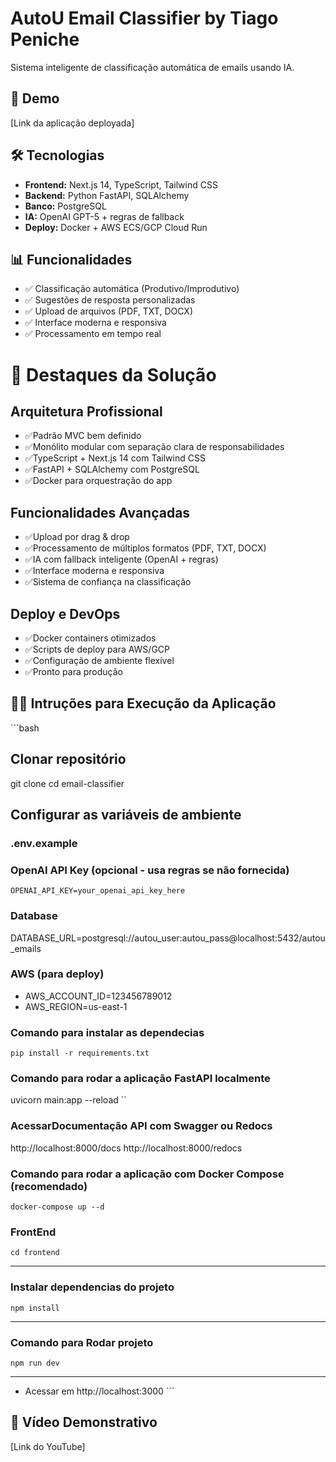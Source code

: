 # AutoU Email Classifier by Tiago Peniche

Sistema inteligente de classificação automática de emails usando IA.

## 🚀 Demo

[Link da aplicação deployada]

## 🛠️ Tecnologias

- **Frontend:** Next.js 14, TypeScript, Tailwind CSS
- **Backend:** Python FastAPI, SQLAlchemy
- **Banco:** PostgreSQL
- **IA:** OpenAI GPT-5 + regras de fallback
- **Deploy:** Docker + AWS ECS/GCP Cloud Run

## 📊 Funcionalidades

- ✅ Classificação automática (Produtivo/Improdutivo)
- ✅ Sugestões de resposta personalizadas
- ✅ Upload de arquivos (PDF, TXT, DOCX)
- ✅ Interface moderna e responsiva
- ✅ Processamento em tempo real

# 🎯 Destaques da Solução

## Arquitetura Profissional

- ✅Padrão MVC bem definido
- ✅Monólito modular com separação clara de responsabilidades
- ✅TypeScript + Next.js 14 com Tailwind CSS
- ✅FastAPI + SQLAlchemy com PostgreSQL
- ✅Docker para orquestração do app

## Funcionalidades Avançadas

- ✅Upload por drag & drop
- ✅Processamento de múltiplos formatos (PDF, TXT, DOCX)
- ✅IA com fallback inteligente (OpenAI + regras)
- ✅Interface moderna e responsiva
- ✅Sistema de confiança na classificação

## Deploy e DevOps

- ✅Docker containers otimizados
- ✅Scripts de deploy para AWS/GCP
- ✅Configuração de ambiente flexível
- ✅Pronto para produção

## 🏃‍♂️ Intruções para Execução da Aplicação

\`\`\`bash
## Clonar repositório
git clone <your-repo-url>
cd email-classifier

## Configurar as variáveis de ambiente 

### .env.example
### OpenAI API Key (opcional - usa regras se não fornecida)
``
OPENAI_API_KEY=your_openai_api_key_here
``
### Database
DATABASE_URL=postgresql://autou_user:autou_pass@localhost:5432/autou_emails

### AWS (para deploy)

- AWS_ACCOUNT_ID=123456789012
- AWS_REGION=us-east-1

### Comando para instalar as dependecias
``
pip install -r requirements.txt
``

### Comando para rodar a aplicação FastAPI localmente
uvicorn main:app --reload
``

### AcessarDocumentação API com Swagger ou Redocs
http://localhost:8000/docs 
http://localhost:8000/redocs

### Comando para rodar a aplicação com Docker Compose (recomendado)
``
docker-compose up --d
``
### FrontEnd
``
cd frontend
``

-----------
### Instalar dependencias do projeto
``
npm install
``

-----------

### Comando para Rodar projeto
``
npm run dev
``

-----------
- Acessar em http://localhost:3000
\`\`\`


## 🎥 Vídeo Demonstrativo

[Link do YouTube]
